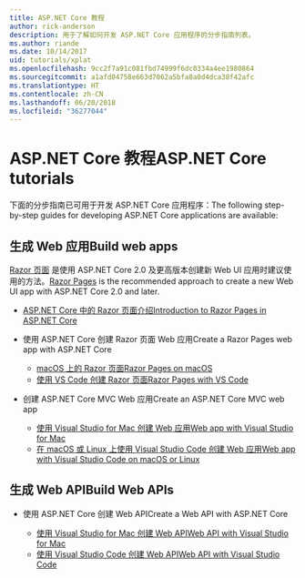 ```yaml
---
title: ASP.NET Core 教程
author: rick-anderson
description: 用于了解如何开发 ASP.NET Core 应用程序的分步指南列表。
ms.author: riande
ms.date: 10/14/2017
uid: tutorials/xplat
ms.openlocfilehash: 9cc2f7a91c081fbd74999f6dc0334a4ee1980864
ms.sourcegitcommit: a1afd04758e663d7062a5bfa8a0d4dca38f42afc
ms.translationtype: HT
ms.contentlocale: zh-CN
ms.lasthandoff: 06/20/2018
ms.locfileid: "36277044"
---
```

# <a name="aspnet-core-tutorials"></a><span data-ttu-id="03360-103">ASP.NET Core 教程</span><span class="sxs-lookup"><span data-stu-id="03360-103">ASP.NET Core tutorials</span></span>

<span data-ttu-id="03360-104">下面的分步指南已可用于开发 ASP.NET Core 应用程序：</span><span class="sxs-lookup"><span data-stu-id="03360-104">The following step-by-step guides for developing ASP.NET Core applications are available:</span></span>

## <a name="build-web-apps"></a><span data-ttu-id="03360-105">生成 Web 应用</span><span class="sxs-lookup"><span data-stu-id="03360-105">Build web apps</span></span>

<span data-ttu-id="03360-106">[Razor 页面](xref:razor-pages/index) 是使用 ASP.NET Core 2.0 及更高版本创建新 Web UI 应用时建议使用的方法。</span><span class="sxs-lookup"><span data-stu-id="03360-106">[Razor Pages](xref:razor-pages/index) is the recommended approach to create a new Web UI app with ASP.NET Core 2.0 and later.</span></span>

* [<span data-ttu-id="03360-107">ASP.NET Core 中的 Razor 页面介绍</span><span class="sxs-lookup"><span data-stu-id="03360-107">Introduction to Razor Pages in ASP.NET Core</span></span>](xref:razor-pages/index)
* <span data-ttu-id="03360-108">使用 ASP.NET Core 创建 Razor 页面 Web 应用</span><span class="sxs-lookup"><span data-stu-id="03360-108">Create a Razor Pages web app with ASP.NET Core</span></span>

   * [<span data-ttu-id="03360-109">macOS 上的 Razor 页面</span><span class="sxs-lookup"><span data-stu-id="03360-109">Razor Pages on macOS</span></span>](xref:tutorials/razor-pages-mac/index)
   * [<span data-ttu-id="03360-110">使用 VS Code 创建 Razor 页面</span><span class="sxs-lookup"><span data-stu-id="03360-110">Razor Pages with VS Code</span></span>](xref:tutorials/razor-pages-vsc/index)  

* <span data-ttu-id="03360-111">创建 ASP.NET Core MVC Web 应用</span><span class="sxs-lookup"><span data-stu-id="03360-111">Create an ASP.NET Core MVC web app</span></span>

   * [<span data-ttu-id="03360-112">使用 Visual Studio for Mac 创建 Web 应用</span><span class="sxs-lookup"><span data-stu-id="03360-112">Web app with Visual Studio for Mac</span></span>](first-mvc-app-mac/index.md)
   * [<span data-ttu-id="03360-113">在 macOS 或 Linux 上使用 Visual Studio Code 创建 Web 应用</span><span class="sxs-lookup"><span data-stu-id="03360-113">Web app with Visual Studio Code on macOS or Linux</span></span>](first-mvc-app-xplat/index.md)

## <a name="build-web-apis"></a><span data-ttu-id="03360-114">生成 Web API</span><span class="sxs-lookup"><span data-stu-id="03360-114">Build Web APIs</span></span>
* <span data-ttu-id="03360-115">使用 ASP.NET Core 创建 Web API</span><span class="sxs-lookup"><span data-stu-id="03360-115">Create a Web API with ASP.NET Core</span></span>

  * [<span data-ttu-id="03360-116">使用 Visual Studio for Mac 创建 Web API</span><span class="sxs-lookup"><span data-stu-id="03360-116">Web API with Visual Studio for Mac</span></span>](xref:tutorials/first-web-api-mac)
  * [<span data-ttu-id="03360-117">使用 Visual Studio Code 创建 Web API</span><span class="sxs-lookup"><span data-stu-id="03360-117">Web API with Visual Studio Code</span></span>](web-api-vsc.md)

